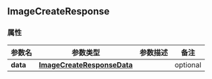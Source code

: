 <a name="ImageCreateResponse"></a>
## ImageCreateResponse
### 属性
参数名 | 参数类型 | 参数描述 | 备注
------------ | ------------- | ------------- | -------------
**data** | [**ImageCreateResponseData**](#ImageCreateResponseData) |  |  optional

<markdown src="./ImageCreateResponseData.md"/>
